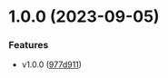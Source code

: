 # 1.0.0 (2023-09-05)


### Features

* v1.0.0 ([977d911](https://github.com/MutantNFTs/cardano-utils/commit/977d91185f06b03bbbd5adf95206fcfa3a0bcd9c))
